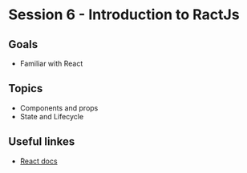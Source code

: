 # Session 6 - Introduction to RactJs
## Goals
* Familiar with React

## Topics
  * Components and props
  * State and Lifecycle

## Useful linkes
- [ًReact docs](https://reactjs.org/docs/getting-started.html)